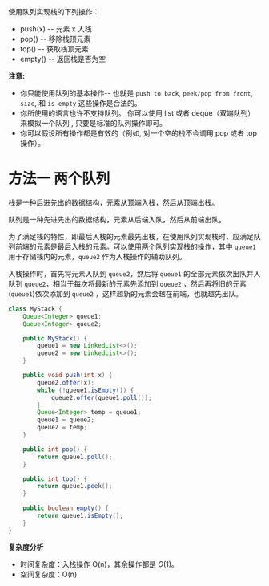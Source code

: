 
使用队列实现栈的下列操作：

- push(x) -- 元素 x 入栈
- pop() -- 移除栈顶元素
- top() -- 获取栈顶元素
- empty() -- 返回栈是否为空

**注意:**

- 你只能使用队列的基本操作-- 也就是 `push to back`, `peek/pop from front`, `size`, 和 `is empty` 这些操作是合法的。
- 你所使用的语言也许不支持队列。 你可以使用 list 或者 deque（双端队列）来模拟一个队列 , 只要是标准的队列操作即可。
- 你可以假设所有操作都是有效的（例如, 对一个空的栈不会调用 pop 或者 top 操作）。

# 方法一 两个队列

栈是一种后进先出的数据结构，元素从顶端入栈，然后从顶端出栈。

队列是一种先进先出的数据结构，元素从后端入队，然后从前端出队。

为了满足栈的特性，即最后入栈的元素最先出栈，在使用队列实现栈时，应满足队列前端的元素是最后入栈的元素。可以使用两个队列实现栈的操作，其中 `queue1` 用于存储栈内的元素，`queue2` 作为入栈操作的辅助队列。

入栈操作时，首先将元素入队到 `queue2`，然后将 `queue1` 的全部元素依次出队并入队到 `queue2`，相当于每次将最新的元素先添加到 `queue2` ，然后再将旧的元素(`queue1`)依次添加到 `queue2` ，这样越新的元素会越在前端，也就越先出队。

```java
class MyStack {
    Queue<Integer> queue1;
    Queue<Integer> queue2;

    public MyStack() {
        queue1 = new LinkedList<>();
        queue2 = new LinkedList<>();
    }

    public void push(int x) {
        queue2.offer(x);
        while (!queue1.isEmpty()) {
            queue2.offer(queue1.poll());
        }
        Queue<Integer> temp = queue1;
        queue1 = queue2;
        queue2 = temp;
    }

    public int pop() {
        return queue1.poll();
    }

    public int top() {
        return queue1.peek();
    }

    public boolean empty() {
        return queue1.isEmpty();
    }
}
```

**复杂度分析**

- 时间复杂度：入栈操作 O(n)，其余操作都是 *O*(1)。
- 空间复杂度：O(n)

